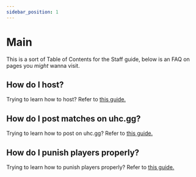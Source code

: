 ```yaml
---
sidebar_position: 1
---
```


# Main
This is a sort of Table of Contents for the Staff guide, below is an FAQ on pages you *might* wanna visit.

## How do I host?
Trying to learn how to host? Refer to [this guide.](hosting)

## How do I post matches on uhc.gg?
Trying to learn how to post on uhc.gg? Refer to [this guide.](posting)

## How do I punish players properly?
Trying to learn how to punish players properly? Refer to [this guide.](punishments)
